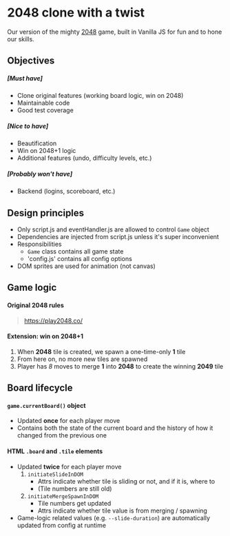 # 2048 clone with a twist

Our version of the mighty [2048](https://play2048.co/) game, built in Vanilla JS for fun and to hone our skills.


## Objectives

##### [Must have]
- Clone original features (working board logic, win on 2048)
- Maintainable code
- Good test coverage

##### [Nice to have]
- Beautification
- Win on 2048+1 logic
- Additional features (undo, difficulty levels, etc.)

##### [Probably won't have]
- Backend (logins, scoreboard, etc.)


## Design principles
- Only script.js and eventHandler.js are allowed to control `Game` object
- Dependencies are injected from script.js unless it's super inconvenient
- Responsibilities
  - `Game` class contains all game state
  - 'config.js' contains all config options
- DOM sprites are used for animation (not canvas)


## Game logic

#### Original 2048 rules
> https://play2048.co/

#### Extension: win on 2048+1
1. When **2048** tile is created, we spawn a one-time-only **1** tile
1. From here on, no more new tiles are spawned
1. Player has *8* moves to merge **1** into **2048** to create the winning **2049** tile


## Board lifecycle

#### `game.currentBoard()` object
- Updated **once** for each player move
- Contains both the state of the current board and the history of how it changed from the previous one

#### HTML `.board` and `.tile` elements
- Updated **twice** for each player move
    1. `initiateSlideInDOM`
        - Attrs indicate whether tile is sliding or not, and if it is, where to
        - (Tile numbers are still old)
    1. `initiateMergeSpawnInDOM`
        - Tile numbers get updated
        - Attrs indicate whether tile value is from merging / spawning
- Game-logic related values (e.g. `--slide-duration`) are automatically updated from config at runtime
